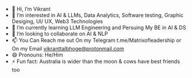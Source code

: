 - 👋 Hi, I’m Vikrant
- 👀 I’m interested in AI & LLMs, Data Analytics, Software testing, Graphic Desiging, UI/ UX, Web3 Technologies
- 🌱 I’m currently learning LLM Engineering and Persuing My BE in AI & DS
- 💞️ I’m looking to collaborate on AI & NLP
- 📫 You Can Reach me out On my Telegram t.me/Matrixofleadership or On my Email vikranttalbhoge@protonmail.com
- 😄 Pronouns: He/Him
- ⚡ Fun fact: Australia is wider than the moon & cows have best friends too

<!---
GarlicDeveloper/GarlicDeveloper is a ✨ special ✨ repository because its `README.md` (this file) appears on your GitHub profile.
You can click the Preview link to take a look at your changes.
--->
